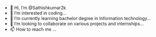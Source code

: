 - 👋 Hi, I’m @Sathishkumar2k
- 👀 I’m interested in coding...
- 🌱 I’m currently learning bachelor degree in Information technology...
- 💞️ I’m looking to collaborate on various projects and internships...
- 📫 How to reach me ...

<!---
Sathishkumar2k/Sathishkumar2k is a ✨ special ✨ repository because its `README.md` (this file) appears on your GitHub profile.
You can click the Preview link to take a look at your changes.
--->
